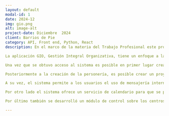 ```yaml
---
layout: default
modal-id: 1
date: 2024-12
img: gio.png
alt: image-alt
project-date: Diciembre  2024
client: Barrios de Pie
category: API, Front end, Python, React
description: En el marco de la materia del Trabajo Profesional este proyecto consistió en el desarrollo de una plataforma de gestión interna para la organización sin fines de lucro “Barrios de Pie”. Se identifica un problema crítico que consiste en la gestión descentralizada de la información mediante herramientas como WhatsApp, Gmail y Google Drive , lo que dificulta el seguimiento efectivo de tareas, proyectos, fondos y cooperativas vinculadas con la organización.

La aplicación GIO, Gestión Integral Organizativa, tiene un enfoque a la seguridad e integridad de los datos, razón por la cual no se permite el registro de usuarios externos a la organización sino que el usuario a cargo del sistema y cuyo rol es “Super Administrador” debe encargarse de ingresar al nuevo usuario.

Una vez que se obtuvo acceso al sistema es posible en primer lugar crear una personería para representar las distintas organizaciones que gestiona Barrios de Pie, requiriendo toda la información necesaria para esto y permitiendo subir todos los documentos que son requeridos para su creación. Dentro de las funciones necesarias para la gestión de una personería se encuentran la existencia de un conjunto de autoridades que estén vigentes al día de la fecha de creación para así inicializar la personería en un estado válido.

Posteriormente a la creación de la personería, es posible crear un proyecto en el sistema que es actualmente gestionado por la personería. Dentro se cargará toda la información y documentación necesaria para poder realizar un seguimiento efectivo del mismo. Entre las funciones disponibles es posible llevar un registro de su presupuesto.

A su vez, el sistema permite a los usuarios el uso de mensajería interna mediante chats individuales o grupales, concentrando toda la información referida a la gestión de la organización en un solo lugar haciendo innecesario el uso de herramientas externas como WhatsApp.

Por otro lado el sistema ofrece un servicio de calendario para que se pueda visualizar de forma fácil y rápida fechas de vencimientos de proyectos, fechas de vencimiento de las autoridades entre otras para poder estar al tanto sin tener que estar entrando a cada una. Además, en la pantalla inicial se pueden ver los documentos de las personerías asociadas al usuario que ya vencieron o que vencen en los próximos 30 días.

Por último también se desarrolló un módulo de control sobre los centros comunitarios que la organización maneja, ofreciéndoles facilidades para el manejo de cantidad de personas de cada uno, el tipo de atención que brindan y la ubicación de cada uno para así poder exportarlos y generar reportes sobre estos centros.

---
```


